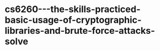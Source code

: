 # cs6260---the-skills-practiced-basic-usage-of-cryptographic-libraries-and-brute-force-attacks-solve